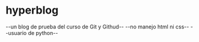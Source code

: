 # hyperblog
--un blog de prueba del curso de Git y Githud--
--no manejo html ni css--
--usuario de python--
